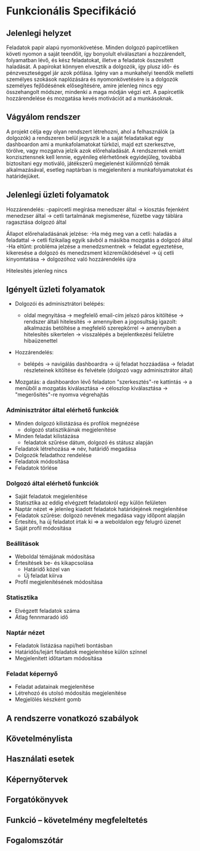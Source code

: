 # Funkcionális Specifikáció


## Jelenlegi helyzet

Feladatok papír alapú nyomonkövetése.
Minden dolgozó papírcetliken követi nyomon a saját teendőit, így bonyolult elválasztani a hozzárendelt, folyamatban lévő, és kész feladatokat, illetve a feladatok összesített haladását.
A papírokat könnyen elvesztik a dolgozók, így plusz idő- és pénzveszteséggel jár azok pótlása.
Igény van a munkahelyi teendők melletti személyes szokások naplózására és nyomonkövetésére is a dolgozók személyes fejlődésének elősegítésére, amire jelenleg nincs egy összehangolt módszer, mindenki a maga módján végzi ezt.
A papírcetlik hozzárendelése és mozgatása kevés motivációt ad a munkásoknak.

## Vágyálom rendszer
A projekt célja egy olyan rendszert létrehozni, ahol a felhasználók (a dolgozók) a rendszeren belül jegyszik le a saját feladataikat egy dashboardon ami a munkafolamatokat türközi, majd ezt szerkesztve, törölve, vagy mozgatva jelzik azok előrehaladását. A rendszernek emiatt konzisztensnek kell lennie, egyénileg elérhetőnek egyidejűleg, továbbá biztosítani egy motiváló, játékszerű megjelenést külömnöző témák alkalmazásával, esetleg naptárban is megjeleníteni a munkafolyamatokat és határidejüket.

## Jelenlegi üzleti folyamatok
Hozzárendelés:
-papírcetli megírása menedszer által -> kiosztás fejenként menedzser által -> cetli tartalmának megismerése, füzetbe vagy táblára ragasztása dolgozó által

Állapot előrehaladásának jelzése:
-Ha még meg van a cetli: haladás a feladattal -> cetli fizikailag egyik sávból a másikba mozgatás a dolgozó által
-Ha eltűnt: probléma jelzése a menedzsmentnek -> feladat egyeztetése, kikeresése a dolgozó és menedzsment közreműködésével -> új cetli kinyomtatása -> dolgozóhoz való hozzárendelés újra 

Hitelesítés jelenleg nincs

## Igényelt üzleti folyamatok
- Dolgozói és adminisztrátori belépés:
    - oldal megnyitása -> megfelelő email-cím jelszó páros kitöltése -> rendszer általi hitelesítés -> amennyiben a jogosultság igazolt: alkalmazás betöltése a megfelelő szerepkörrel
            -> amennyiben a hitelesítés sikertelen -> visszalépés a bejelentkezési felületre hibaüzenettel

- Hozzárendelés:
    - belépés -> navigálás dashboardra -> új feladat hozzáadása -> feladat részleteinek kitöltése és felvétele (dolgozó vagy adminisztrátor által)

- Mozgatás: a dashboardon lévő feladaton "szerkesztés"-re kattintás -> a menüből a mozgatás kiválasztása -> céloszlop kiválasztása -> "megerősítés"-re nyomva végrehajtás


### Adminisztrátor által elérhető funkciók
- Minden dolgozó kilistázása és profilok megnézése
    - dolgozó statisztikáinak megjelenítése
- Minden feladat kilistázása
    - feladatok szűrése dátum, dolgozó és státusz alapján
- Feladatok létrehozása => név, határidő megadása
- Dolgozók feladathoz rendelése
- Feladatok módosítása
- Feladatok törlése

### Dolgozó által elérhető funkciók
- Saját feladatok megjelenítése
- Statisztika az eddig elvégzett feladatokról egy külön felületen
- Naptár nézet => jelenleg kiadott feladatok határidejének megjelenítése
- Feladatok szűrése: dolgozó nevének megadása vagy időpont alapján
- Értesítés, ha új feladatot írtak ki => a weboldalon egy felugró üzenet
- Saját profil módosítása

### Beállítások
- Weboldal témájának módosítása
- Értesítések be- és kikapcsolása
    - Határidő közel van
    - Új feladat kiírva
- Profil megjelenítésének módosítása

### Statisztika
- Elvégzett feladatok száma
- Átlag fennmaradó idő

### Naptár nézet
- Feladatok listázása napi/heti bontásban
- Határidős/lejárt feladatok megjelenítése külön színnel
- Megjelenített időtartam módosítása

### Feladat képernyő
- Feladat adatainak megjelenítése
- Létrehozó és utolsó módosítás megjelenítése
- Megjelölés készként gomb


## A rendszerre vonatkozó szabályok

## Követelménylista
## Használati esetek
## Képernyőtervek
## Forgatókönyvek
## Funkció – követelmény megfeleltetés
## Fogalomszótár
